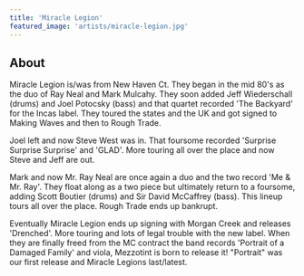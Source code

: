 ```yaml
---
title: 'Miracle Legion'
featured_image: 'artists/miracle-legion.jpg'
---
```


## About

Miracle Legion is/was from New Haven Ct. They began in the mid 80's as the duo of Ray Neal and Mark Mulcahy. They soon added Jeff Wiederschall (drums) and Joel Potocsky (bass) and that quartet recorded 'The Backyard' for the Incas label. They toured the states and the UK and got signed to Making Waves and then to Rough Trade.

Joel left and now Steve West was in. That foursome recorded 'Surprise Surprise Surprise' and 'GLAD'. More touring all over the place and now Steve and Jeff are out.

Mark and now Mr. Ray Neal are once again a duo and the two record 'Me & Mr. Ray'. They float along as a two piece but ultimately return to a foursome, adding Scott Boutier (drums) and Sir David McCaffrey (bass). This lineup tours all over the place. Rough Trade ends up bankrupt.

Eventually Miracle Legion ends up signing with Morgan Creek and releases 'Drenched'. More touring and lots of legal trouble with the new label. When they are finally freed from the MC contract the band records 'Portrait of a Damaged Family' and viola, Mezzotint is born to release it! "Portrait" was our first release and Miracle Legions last/latest. 
